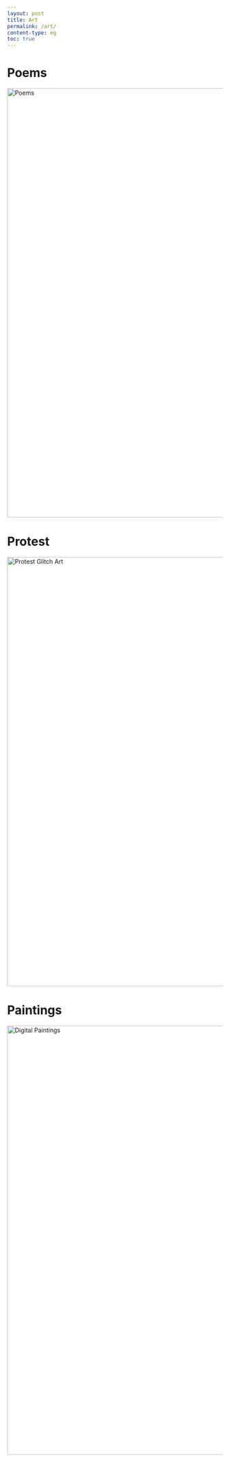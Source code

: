 ```yaml
---
layout: post
title: Art
permalink: /art/
content-type: eg
toc: true
---
```


# Poems
<a data-flickr-embed="true" href="https://www.flickr.com/photos/192463991@N08/albums/72157718568108987" title="Poems"><img src="https://live.staticflickr.com/65535/51015247587_17c33cffcb_b.jpg" width="800" height="1000" alt="Poems"></a><script async src="//embedr.flickr.com/assets/client-code.js" charset="utf-8"></script>

# Protest
<a data-flickr-embed="true" href="https://www.flickr.com/photos/192463991@N08/albums/72157718565671308" title="Protest Glitch Art"><img src="https://live.staticflickr.com/65535/51015246827_16a9075490_h.jpg" width="800" height="1000" alt="Protest Glitch Art"></a><script async src="//embedr.flickr.com/assets/client-code.js" charset="utf-8"></script>

# Paintings
<a data-flickr-embed="true" href="https://www.flickr.com/photos/192463991@N08/albums/72157718557164141" title="Digital Paintings"><img src="https://live.staticflickr.com/65535/51013520122_40bef1b6cf_h.jpg" width="800" height="1000" alt="Digital Paintings"></a><script async src="//embedr.flickr.com/assets/client-code.js" charset="utf-8"></script>
